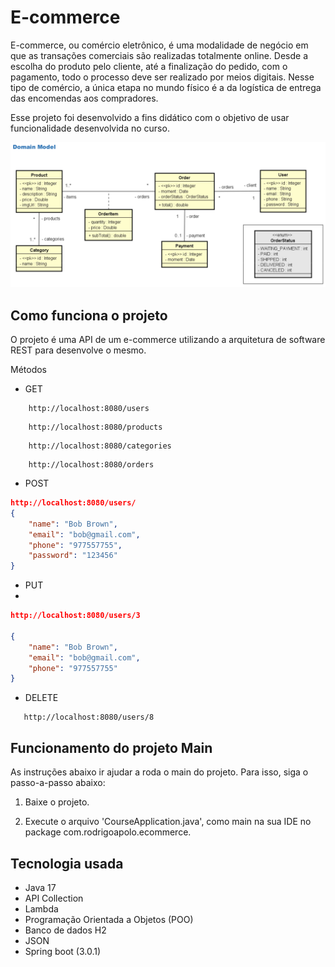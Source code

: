 # E-commerce

E-commerce, ou comércio eletrônico, é uma modalidade de negócio em que as transações comerciais são realizadas totalmente online.
Desde a escolha do produto pelo cliente, até a finalização do pedido, com o pagamento, todo o processo deve ser realizado por meios digitais.
Nesse tipo de comércio, a única etapa no mundo físico é a da logística de entrega das encomendas aos compradores.

Esse projeto foi desenvolvido a fins didático com o objetivo de usar funcionalidade desenvolvida no curso.

![Imagem-Calculadora](img/img.png)

## Como funciona o projeto

O projeto é uma API de um e-commerce utilizando a arquitetura de software REST para desenvolve o mesmo.

Métodos

* GET
```
    http://localhost:8080/users
```
```
    http://localhost:8080/products
```
```
    http://localhost:8080/categories
```
```
    http://localhost:8080/orders
```

* POST

```Json
http://localhost:8080/users/
{
    "name": "Bob Brown",
    "email": "bob@gmail.com",
    "phone": "977557755",
    "password": "123456"
}
```

* PUT
* 
```Json
http://localhost:8080/users/3

{
    "name": "Bob Brown",
    "email": "bob@gmail.com",
    "phone": "977557755"
}
```

* DELETE
```
   http://localhost:8080/users/8
```

## Funcionamento do projeto Main
As instruções abaixo ir ajudar a roda o main do projeto. Para isso, siga o passo-a-passo abaixo:

1. Baixe o projeto.

2. Execute o arquivo 'CourseApplication.java', como main na sua IDE no package com.rodrigoapolo.ecommerce.

## Tecnologia usada
* Java 17
* API Collection
* Lambda
* Programação Orientada a Objetos (POO)
* Banco de dados H2
* JSON  
* Spring boot (3.0.1)
